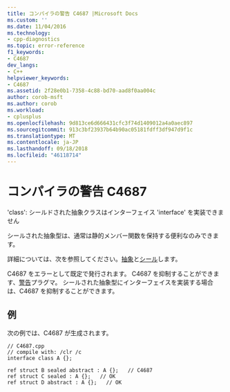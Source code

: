 ```yaml
---
title: コンパイラの警告 C4687 |Microsoft Docs
ms.custom: ''
ms.date: 11/04/2016
ms.technology:
- cpp-diagnostics
ms.topic: error-reference
f1_keywords:
- C4687
dev_langs:
- C++
helpviewer_keywords:
- C4687
ms.assetid: 2f28e0b1-7358-4c88-bd70-aad8f0aa004c
author: corob-msft
ms.author: corob
ms.workload:
- cplusplus
ms.openlocfilehash: 9d813ce6d666431cfc3f74d1409012a4a0aec897
ms.sourcegitcommit: 913c3bf23937b64b90ac05181fdff3df947d9f1c
ms.translationtype: MT
ms.contentlocale: ja-JP
ms.lasthandoff: 09/18/2018
ms.locfileid: "46118714"
---
```

# <a name="compiler-warning-c4687"></a>コンパイラの警告 C4687

'class': シールドされた抽象クラスはインターフェイス 'interface' を実装できません

シールされた抽象型は、通常は静的メンバー関数を保持する便利なのみできます。

詳細については、次を参照してください。[抽象](../../windows/abstract-cpp-component-extensions.md)と[シール](../../windows/sealed-cpp-component-extensions.md)します。

C4687 をエラーとして既定で発行されます。 C4687 を抑制することができます、[警告](../../preprocessor/warning.md)プラグマ。 シールされた抽象型にインターフェイスを実装する場合は、C4687 を抑制することができます。

## <a name="example"></a>例

次の例では、C4687 が生成されます。

```
// C4687.cpp
// compile with: /clr /c
interface class A {};

ref struct B sealed abstract : A {};   // C4687
ref struct C sealed : A {};   // OK
ref struct D abstract : A {};   // OK
```